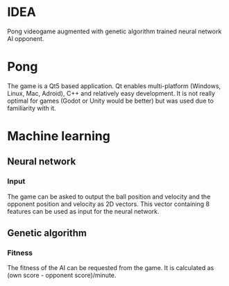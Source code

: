 # IDEA
Pong videogame augmented with genetic algorithm trained neural network AI
opponent.

# Pong
The game is a Qt5 based application. Qt enables multi-platform (Windows, Linux,
Mac, Adroid), C++ and relatively easy development. It is not really optimal for
games (Godot or Unity would be better) but was used due to familiarity with it.

# Machine learning

## Neural network

### Input
The game can be asked to output the ball position and velocity and the opponent
position and velocity as 2D vectors. This vector containing 8 features can be
used as input for the neural network.

## Genetic algorithm

### Fitness
The fitness of the AI can be requested from the game. It is calculated as
(own score - opponent score)/minute.
